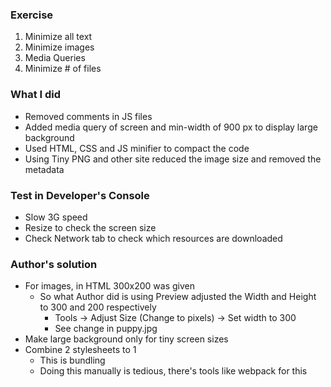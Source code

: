 ### Exercise

1. Minimize all text
2. Minimize images
3. Media Queries
4. Minimize # of files

### What I did

* Removed comments in JS files
* Added media query of screen and min-width of 900 px to display large background
* Used HTML, CSS and JS minifier to compact the code
* Using Tiny PNG and other site reduced the image size and removed the metadata

### Test in Developer's Console

* Slow 3G speed
* Resize to check the screen size
* Check Network tab to check which resources are downloaded

### Author's solution

* For images, in HTML 300x200 was given
  * So what Author did is using Preview adjusted the Width and Height to 300 and 200 respectively
    * Tools -> Adjust Size (Change to pixels) -> Set width to 300
    * See change in puppy.jpg
* Make large background only for tiny screen sizes
* Combine 2 stylesheets to 1
  * This is bundling
  * Doing this manually is tedious, there's tools like webpack for this